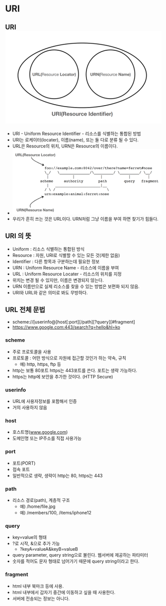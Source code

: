 # URI
## URI ![uri](./img/uri.png)
* URI - Uniform Resource Identifier - 리소스를 식별하는 통합된 방법
* URI는 로케이터(locater), 이름(name), 또는 둘 다로 분류 될 수 있다.
* URL은 Resource의 위치, URN은 Resource의 이름이다.
* ![urlurn](./img/urlurn.png)
* 우리가 흔히 쓰는 것은 URL이다. URN처럼 그냥 이름을 부여 하면 찾기가 힘들다.

## URI 의 뜻
* Uniform : 리소스 식별하는 통합된 방식
* Resource : 자원, URI로 식별할 수 있는 모든 것(제한 없음)
* Identifier : 다른 항목과 구분하는데 필요한 정보
* URN : Uniform Resource Name - 리소스에 이름을 부여
* URL : Uniform Resource Locater - 리소스의 위치를 지정
* 위치는 변경 될 수 있지만, 이름은 변경되지 않는다.
* URN 이름만으로 실제 리소스를 찾을 수 있는 방법은 보편화 되지 않음.
* URI와 URL와 같은 의미로 봐도 무방하다.

## URL 전체 문법
* scheme://[userinfo@]host[:port][/path][?query][#fragment]
* https://www.google.com:443/search?q=hello&hl=ko

### scheme
* 주로 프로토콜을 사용
* 프로토콜 : 어떤 방식으로 자원에 접근할 것인가 하는 약속, 규칙
    * 예) http, https, ftp 등
* http는 보통 80포트 https는 443포트를 쓴다. 포트는 생략 가능하다.
* https는 http에 보안을 추가한 것이다. (HTTP Secure)

### userinfo
* URL에 사용자정보를 포함해서 인증
* 거의 사용하지 않음

### host
* 호스트명(www.google.com)
* 도메인명 또는 IP주소를 직접 사용가능

### port
* 포트(PORT)
* 접속 포트
* 일반적으로 생략, 생략이 http는 80, https는 443

### path
* 리소스 경로(path), 계층적 구조
    * 예) /home/file.jpg
    * 예) /members/100, /items/iphone12

### query
* key=value의 형태
* ?로 시작, &으로 추가 가능
    * ?keyA=valueA&keyB=valueB
* query parameter, query string으로 불린다. 웹서버에 제공하는 파타미터
* 숫자를 적어도 문자 형태로 넘어가기 때문에 query string이라고 한다.

### fragment
* html 내부 북마크 등에 사용.
* html 내부에서 갑자기 중간에 이동하고 싶을 때 사용한다.
* 서버에 전송되는 정보는 아니다.
